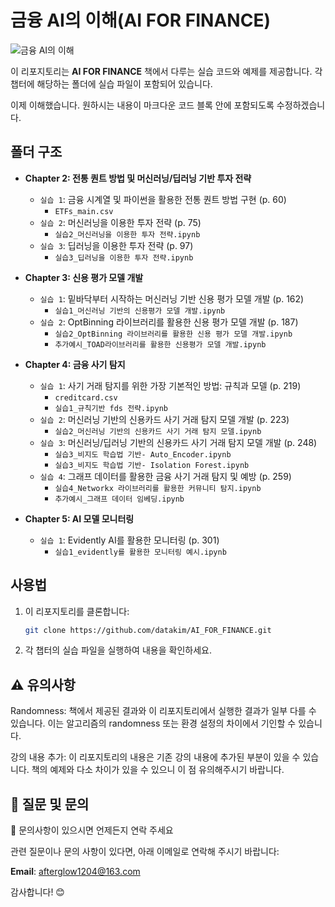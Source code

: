# 금융 AI의 이해(AI FOR FINANCE)

![금융 AI의 이해](https://github.com/user-attachments/assets/f51fdd6a-ad5f-451c-8c32-25a37bff2fe9)

이 리포지토리는 **AI FOR FINANCE** 책에서 다루는 실습 코드와 예제를 제공합니다. 각 챕터에 해당하는 폴더에 실습 파일이 포함되어 있습니다.

이제 이해했습니다. 원하시는 내용이 마크다운 코드 블록 안에 포함되도록 수정하겠습니다.


## 폴더 구조

- **Chapter 2: 전통 퀀트 방법 및 머신러닝/딥러닝 기반 투자 전략**
  - `실습 1`: 금융 시계열 및 파이썬을 활용한 전통 퀀트 방법 구현 (p. 60)
    - `ETFs_main.csv`
  - `실습 2`: 머신러닝을 이용한 투자 전략 (p. 75)
    - `실습2_머신러닝을 이용한 투자 전략.ipynb`
  - `실습 3`: 딥러닝을 이용한 투자 전략 (p. 97)
    - `실습3_딥러닝을 이용한 투자 전략.ipynb`

- **Chapter 3: 신용 평가 모델 개발**
  - `실습 1`: 밑바닥부터 시작하는 머신러닝 기반 신용 평가 모델 개발 (p. 162)
    - `실습1_머신러닝 기반의 신용평가 모델 개발.ipynb`
  - `실습 2`: OptBinning 라이브러리를 활용한 신용 평가 모델 개발 (p. 187)
    - `실습2_OptBinning 라이브러리를 활용한 신용 평가 모델 개발.ipynb`
    - `추가예시_TOAD라이브러리를 활용한 신용평가 모델 개발.ipynb`

- **Chapter 4: 금융 사기 탐지**
  - `실습 1`: 사기 거래 탐지를 위한 가장 기본적인 방법: 규칙과 모델 (p. 219)
    - `creditcard.csv`
    - `실습1_규칙기반 fds 전략.ipynb`
  - `실습 2`: 머신러닝 기반의 신용카드 사기 거래 탐지 모델 개발 (p. 223)
    - `실습2_머신러닝 기반의 신용카드 사기 거래 탐지 모델.ipynb`
  - `실습 3`: 머신러닝/딥러닝 기반의 신용카드 사기 거래 탐지 모델 개발 (p. 248)
    - `실습3_비지도 학습법 기반- Auto_Encoder.ipynb`
    - `실습3_비지도 학습법 기반- Isolation Forest.ipynb`
  - `실습 4`: 그래프 데이터를 활용한 금융 사기 거래 탐지 및 예방 (p. 259)
    - `실습4_Networkx 라이브러리를 활용한 커뮤니티 탐지.ipynb`
    - `추가예시_그래프 데이터 임베딩.ipynb`

- **Chapter 5: AI 모델 모니터링**
  - `실습 1`: Evidently AI를 활용한 모니터링 (p. 301)
    - `실습1_evidently를 활용한 모니터링 예시.ipynb`

## 사용법

1. 이 리포지토리를 클론합니다:
   ```bash
   git clone https://github.com/datakim/AI_FOR_FINANCE.git
   ```

2. 각 챕터의 실습 파일을 실행하여 내용을 확인하세요.

## ⚠️ 유의사항


Randomness: 책에서 제공된 결과와 이 리포지토리에서 실행한 결과가 일부 다를 수 있습니다. 이는 알고리즘의 randomness 또는 환경 설정의 차이에서 기인할 수 있습니다.

강의 내용 추가: 이 리포지토리의 내용은 기존 강의 내용에 추가된 부분이 있을 수 있습니다. 책의 예제와 다소 차이가 있을 수 있으니 이 점 유의해주시기 바랍니다.


## 📧 질문 및 문의


📧 문의사항이 있으시면 언제든지 연락 주세요

관련 질문이나 문의 사항이 있다면, 아래 이메일로 연락해 주시기 바랍니다:

**Email**: afterglow1204@163.com


감사합니다! 😊

